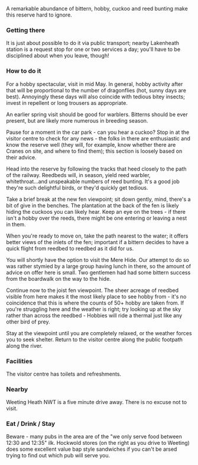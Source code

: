 A remarkable abundance of bittern, hobby, cuckoo and reed bunting make
this reserve hard to ignore.

### Getting there

It is just about possible to do it via public transport; nearby
Lakenheath station is a request stop for one or two services a day;
you'll have to be disciplined about when you leave, though!

### How to do it

For a hobby spectacular, visit in mid May. In general, hobby activity
after that will be proportional to the number of dragonflies (hot,
sunny days are best). Annoyingly these days will also coincide with
tedious bitey insects; invest in repellent or long trousers as
appropriate.

An earlier spring visit should be good for warblers. Bitterns should
be ever present, but are likely more numerous in breeding season.

Pause for a moment in the car park - can you hear a cuckoo? Stop in at
the visitor centre to check for any news - the folks in there are
enthusiastic and know the reserve well (they will, for example, know
whether there are Cranes on site, and where to find them); this section
is loosely based on their advice.

Head into the reserve by following the tracks that heed closely to the
path of the railway. Reedbeds will, in season, yield reed warbler,
whitethroat...and unspeakable numbers of reed bunting. It's a good job
they're such delightful birds, or they'd quickly get tedious.

Take a brief break at the new fen viewpoint; sit down gently, mind,
there's a bit of give in the benches. The plantation at the back of
the fen is likely hiding the cuckoos you can likely hear. Keep an eye
on the trees - if there isn't a hobby over the reeds, there might be
one entering or leaving a nest in them.

When you're ready to move on, take the path nearest to the water; it
offers better views of the inlets of the fen; important if a bittern
decides to have a quick flight from reedbed to reedbed as it did for
us.

You will shortly have the option to visit the Mere Hide. Our attempt
to do so was rather stymied by a large group having lunch in there, so
the amount of advice on offer here is small. Two gentlemen had had
some bittern success from the boardwalk on the way to the hide.

Continue now to the joist fen viewpoint. The sheer acreage of reedbed
visible from here makes it the most likely place to see hobby from -
it's no coincidence that this is where the counts of 50+ hobby are
taken from. If you're struggling here and the weather is right; try
looking up at the sky rather than across the reedbed - Hobbies will
ride a thermal just like any other bird of prey.

Stay at the viewpoint until you are completely relaxed, or the weather
forces you to seek shelter. Return to the visitor centre along the
public footpath along the river.

### Facilities

The visitor centre has toilets and refreshments.

### Nearby

Weeting Heath NWT is a five minute drive away. There is no excuse not
to visit.

### Eat / Drink / Stay

Beware - many pubs in the area are of the "we only serve food between
12:30 and 12:35" ilk. Hockwold stores (on the right as you drive to
Weeting) does some excellent value bap style sandwiches if you can't
be arsed trying to find out which pub will serve you.